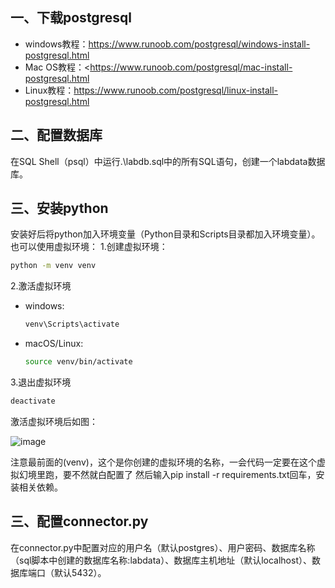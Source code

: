 ## 一、下载postgresql
+ windows教程：<https://www.runoob.com/postgresql/windows-install-postgresql.html>
+ Mac OS教程：<https://www.runoob.com/postgresql/mac-install-postgresql.html
+ Linux教程：<https://www.runoob.com/postgresql/linux-install-postgresql.html>

## 二、配置数据库
在SQL Shell（psql）中运行.\labdb.sql中的所有SQL语句，创建一个labdata数据库。

## 三、安装python
安装好后将python加入环境变量（Python目录和Scripts目录都加入环境变量）。
也可以使用虚拟环境：
1.创建虚拟环境：
``` bash
python -m venv venv
```
2.激活虚拟环境
+ windows:
  ```bash
  venv\Scripts\activate
  ```
+ macOS/Linux:
  ```bash
  source venv/bin/activate
  ```
3.退出虚拟环境
```bash
deactivate
```
激活虚拟环境后如图：

![image](https://github.com/user-attachments/assets/4e40be9a-f39d-44de-8320-732e70cd44d1)

注意最前面的(venv)，这个是你创建的虚拟环境的名称，一会代码一定要在这个虚拟幻境里跑，要不然就白配置了
然后输入pip install -r requirements.txt回车，安装相关依赖。

## 三、配置connector.py
在connector.py中配置对应的用户名（默认postgres）、用户密码、数据库名称（sql脚本中创建的数据库名称:labdata）、数据库主机地址（默认localhost）、数据库端口（默认5432）。

## 
